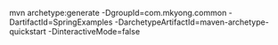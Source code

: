 mvn archetype:generate -DgroupId=com.mkyong.common -DartifactId=SpringExamples
	-DarchetypeArtifactId=maven-archetype-quickstart -DinteractiveMode=false


